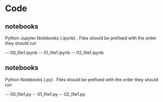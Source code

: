 # Code

## notebooks
Python Jupyter Notebooks (.ipynb) . Files should be prefixed 
with the order they should run

-- 00_file1.ipynb
-- 01_file1.ipynb
-- 02_file1.ipynb

## notebooks
Python Notebooks (.py) . Files should be prefixed 
with the order they should run

-- 00_file1.py
-- 01_file1.py
-- 02_file1.py